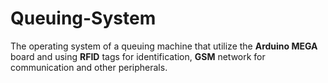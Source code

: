 # Queuing-System
The operating system of a queuing machine that utilize the **Arduino MEGA** board and using **RFID** tags for identification, **GSM** network for communication and other peripherals. 
